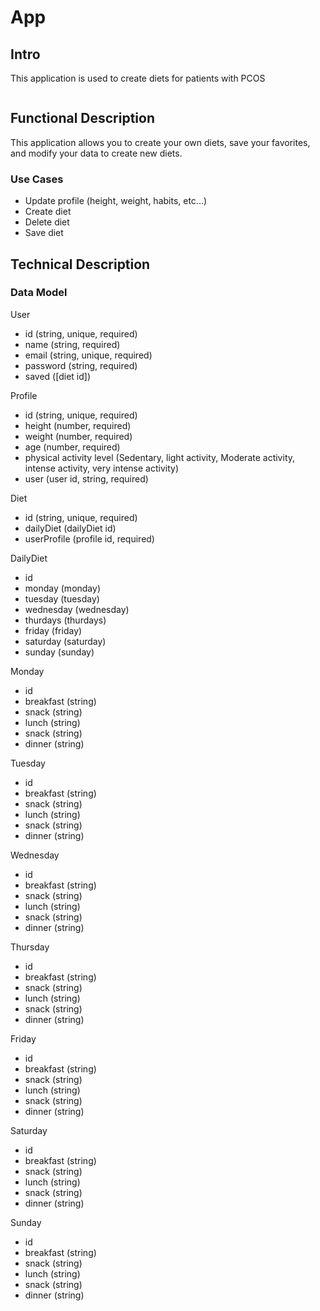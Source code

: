 # App

## Intro

This application is used to create diets for patients with PCOS

![](
)

## Functional Description

This application allows you to create your own diets, save your favorites, and modify your data to create new diets.

### Use Cases
- Update profile (height, weight, habits, etc...)
- Create diet
- Delete diet
- Save diet

## Technical Description

### Data Model

User
- id (string, unique, required)
- name (string, required)
- email (string, unique, required)
- password (string, required)
- saved ([diet id])

Profile
- id (string, unique, required)
- height (number, required)
- weight (number, required)
- age (number, required)
- physical activity level (Sedentary, light activity, Moderate activity, intense activity, very intense activity)
- user (user id, string, required)

Diet
- id (string, unique, required)
- dailyDiet (dailyDiet id)
- userProfile (profile id, required)

DailyDiet
- id
- monday (monday)
- tuesday (tuesday)
- wednesday (wednesday)
- thurdays (thurdays)
- friday (friday)
- saturday (saturday)
- sunday (sunday)

Monday
- id
- breakfast (string)
- snack (string)
- lunch (string)
- snack (string)
- dinner (string)

Tuesday
- id
- breakfast (string)
- snack (string)
- lunch (string)
- snack (string)
- dinner (string)

Wednesday
- id
- breakfast (string)
- snack (string)
- lunch (string)
- snack (string)
- dinner (string)

Thursday
- id
- breakfast (string)
- snack (string)
- lunch (string)
- snack (string)
- dinner (string)

Friday
- id
- breakfast (string)
- snack (string)
- lunch (string)
- snack (string)
- dinner (string)

Saturday
- id
- breakfast (string)
- snack (string)
- lunch (string)
- snack (string)
- dinner (string)

Sunday
- id
- breakfast (string)
- snack (string)
- lunch (string)
- snack (string)
- dinner (string)
